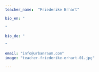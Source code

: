 ```yaml
---
teacher_name:  "Friederike Erhart"

bio_en: "

"

bio_de: "

"

email: "info@urbanraum.com"
image: "teacher-friederike-erhart-01.jpg"

---
```






